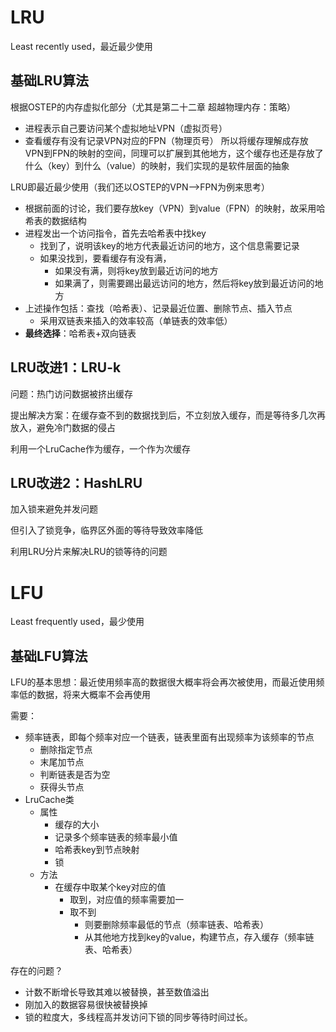# LRU
Least recently used，最近最少使用
## 基础LRU算法
根据OSTEP的内存虚拟化部分（尤其是第二十二章 超越物理内存：策略）
- 进程表示自己要访问某个虚拟地址VPN（虚拟页号）
- 查看缓存有没有记录VPN对应的FPN（物理页号）
所以将缓存理解成存放VPN到FPN的映射的空间，同理可以扩展到其他地方，这个缓存也还是存放了什么（key）到什么（value）的映射，我们实现的是软件层面的抽象

LRU即最近最少使用（我们还以OSTEP的VPN-->FPN为例来思考）
- 根据前面的讨论，我们要存放key（VPN）到value（FPN）的映射，故采用哈希表的数据结构
- 进程发出一个访问指令，首先去哈希表中找key
	- 找到了，说明该key的地方代表最近访问的地方，这个信息需要记录
	- 如果没找到，要看缓存有没有满，
		- 如果没有满，则将key放到最近访问的地方
		- 如果满了，则需要踢出最远访问的地方，然后将key放到最近访问的地方
- 上述操作包括：查找（哈希表）、记录最近位置、删除节点、插入节点
	- 采用双链表来插入的效率较高（单链表的效率低）
- **最终选择**：哈希表+双向链表
## LRU改进1：LRU-k
问题：热门访问数据被挤出缓存

提出解决方案：在缓存查不到的数据找到后，不立刻放入缓存，而是等待多几次再放入，避免冷门数据的侵占

利用一个LruCache作为缓存，一个作为次缓存

## LRU改进2：HashLRU

加入锁来避免并发问题

但引入了锁竞争，临界区外面的等待导致效率降低

利用LRU分片来解决LRU的锁等待的问题


# LFU
Least frequently used，最少使用
## 基础LFU算法
LFU的基本思想：最近使用频率高的数据很大概率将会再次被使用，而最近使用频率低的数据，将来大概率不会再使用

需要：
- 频率链表，即每个频率对应一个链表，链表里面有出现频率为该频率的节点
	- 删除指定节点
	- 末尾加节点
	- 判断链表是否为空
	- 获得头节点
- LruCache类
	- 属性
		- 缓存的大小
		- 记录多个频率链表的频率最小值
		- 哈希表key到节点映射
		- 锁
	- 方法
		- 在缓存中取某个key对应的值
			- 取到，对应值的频率需要加一
			- 取不到
				- 则要删除频率最低的节点（频率链表、哈希表）
				- 从其他地方找到key的value，构建节点，存入缓存（频率链表、哈希表）

存在的问题？
- 计数不断增长导致其难以被替换，甚至数值溢出
- 刚加入的数据容易很快被替换掉
- 锁的粒度大，多线程高并发访问下锁的同步等待时间过长。

